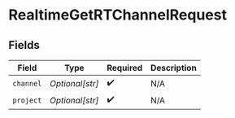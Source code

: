 # RealtimeGetRTChannelRequest


## Fields

| Field              | Type               | Required           | Description        |
| ------------------ | ------------------ | ------------------ | ------------------ |
| `channel`          | *Optional[str]*    | :heavy_check_mark: | N/A                |
| `project`          | *Optional[str]*    | :heavy_check_mark: | N/A                |